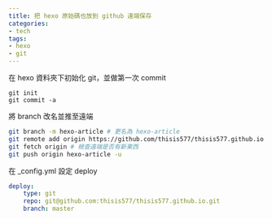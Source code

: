 ```yaml
---
title: 把 hexo 原始碼也放到 github 遠端保存
categories:
- tech
tags:
- hexo
- git
---
```


在 hexo 資料夾下初始化 git，並做第一次 commit

``` git
git init
git commit -a
```

將 branch 改名並推至遠端

``` bash
git branch -m hexo-article # 更名為 hexo-article
git remote add origin https://github.com/thisis577/thisis577.github.io
git fetch origin # 檢查遠端是否有新東西
git push origin hexo-article -u
```

在 _config.yml 設定 deploy

``` yml
deploy:
    type: git
    repo: git@github.com:thisis577/thisis577.github.io.git
    branch: master
```